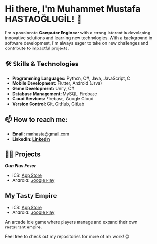 # Hi there, I'm Muhammet Mustafa HASTAOĞLUGİL! 👋

I'm a passionate **Computer Engineer** with a strong interest in developing innovative solutions and learning new technologies. With a background in software development, I'm always eager to take on new challenges and contribute to impactful projects.

## 🛠 Skills & Technologies
- **Programming Languages:** Python, C#, Java, JavaScript, C
- **Mobile Development:** Flutter, Android (Java)
- **Game Development:** Unity, C#
- **Database Management:** MySQL, Firebase
- **Cloud Services:** Firebase, Google Cloud
- **Version Control:** Git, GitHub, GitLab

## 📫 How to reach me:
- **Email:** mmhasta@gmail.com
- **LinkedIn:** [**LinkedIn**](https://www.linkedin.com/in/muhammet-mustafa-hastao%C4%9Flugil-420999236/)

## 👨‍💻 Projects
***Gun Plus Fever***  
- iOS: [App Store](https://apps.apple.com/tr/app/gun-plus-fever/id6449928628)  
- Android: [Google Play](https://play.google.com/store/apps/details?id=com.BoomCodes.GunPlusFever&hl=en)

## My Tasty Empire
- iOS: [App Store](https://apps.apple.com/us/app/my-tasty-empire/id6502766369)  
- Android: [Google Play](https://play.google.com/store/apps/details?id=com.BoomCodes.MyTastyEmpire&hl=en)  

An arcade idle game where players manage and expand their own restaurant empire.


Feel free to check out my repositories for more of my work! 😊
